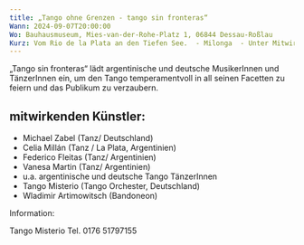 ```yaml
---
title: „Tango ohne Grenzen - tango sin fronteras“
Wann: 2024-09-07T20:00:00
Wo: Bauhausmuseum, Mies-van-der-Rohe-Platz 1, 06844 Dessau-Roßlau
Kurz: Vom Rio de la Plata an den Tiefen See.  - Milonga  - Unter Mitwirkenden - Wladimir Artimowitsch (Bandoneon)
---
```

„Tango sin fronteras“ lädt argentinische und deutsche MusikerInnen und TänzerInnen ein, um den Tango temperamentvoll in all seinen Facetten zu feiern und das Publikum zu verzaubern.

## mitwirkenden Künstler:
- Michael Zabel (Tanz/ Deutschland) 
- Celia Millán (Tanz / La Plata, Argentinien) 
- Federico Fleitas (Tanz/ Argentinien) 
- Vanesa Martin (Tanz/ Argentinien) 
- u.a. argentinische und deutsche Tango TänzerInnen 
- Tango Misterio (Tango Orchester, Deutschland) 
- Wladimir Artimowitsch (Bandoneon) 


Information:

Tango Misterio 
Tel. 0176 51797155